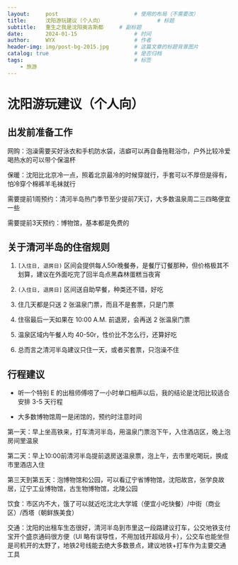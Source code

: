 ```yaml
---
layout:     post   				        # 使用的布局（不需要改）
title:      沈阳游玩建议（个人向） 			    # 标题 
subtitle:   重生之我是沈阳奥古斯都     # 副标题
date:       2024-01-15 				    # 时间
author:     WYX 					    # 作者
header-img: img/post-bg-2015.jpg 	    # 这篇文章的标题背景图片
catalog: true 						    # 是否归档
tags:								    # 标签
    - 旅游
---
```


# 沈阳游玩建议（个人向）

## 出发前准备工作

网购：泡澡需要买好泳衣和手机防水袋，洁癖可以再自备拖鞋浴巾，户外比较冷爱喝热水的可以带个保温杯

保暖：沈阳比北京冷一点，照着北京最冷的时候穿就行，手套可以不厚但是得有，怕冷穿个棉裤羊毛袜就行

需要提前1周预约：清河半岛热门季节至少提前7天订，大多数温泉周二三四略便宜一些

需要提前3天预约：博物馆，基本都是免费的

## 关于清河半岛的住宿规则

1. `[入住日, 退房日)` 区间会提供每人50r晚餐券，是餐厅订餐那种，但价格极其不划算，建议在外面吃完了回半岛点黑森林蛋糕当夜宵

2. `(入住日, 退房日]` 区间送自助早餐，种类还不错，好吃

3. 住几天都是只送 2 张温泉门票，而且不是套票，只是门票

4. 住宿最后一天如果在 10:00 A.M. 前退房，会再送 2 张温泉门票

5. 温泉区域内午餐人均 40-50r，性价比不怎么行，还算好吃

6. 总而言之清河半岛建议只住一天，或者买套票，只泡澡不住

## 行程建议

- 听一个特别 E 的出租师傅唠了一小时单口相声以后，我的结论是沈阳比较适合安排 3-5 天行程

- 大多数博物馆周一是闭馆的，预约时注意时间

第一天：早上坐高铁来，打车清河半岛，用温泉门票泡下午，入住酒店区，晚上泡房间里温泉

第二天：早上10:00前清河半岛提前退房送温泉票，泡上午，去市里吃喝玩，换成市里酒店入住

第三天到第五天：泡博物馆和公园，可以看辽宁省博物馆，沈阳故宫，张学良故居，辽宁工业博物馆，古生物博物馆，北陵公园

饮食：市区内不大，饿了可以就近吃沈北大学城（便宜小吃快餐）/中街（商业区）/西塔（朝鲜族美食）

交通：沈阳的出租车生态很好，清河半岛到市里这一段路建议打车，公交地铁支付宝开个盛京通码很方便（UI 略有误导性，不用加钱开超级月卡），公交车也能坐但是司机开的太野了，地铁2号线能去绝大多数景点，建议地铁+打车作为主要交通工具
